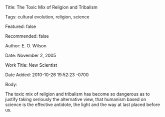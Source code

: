 Title:  The Toxic Mix of Religion and Tribalism

Tags:   cultural evolution, religion, science

Featured: false

Recommended: false

Author: E. O. Wilson

Date:   November 2, 2005

Work Title: New Scientist

Date Added: 2010-10-26 19:52:23 -0700

Body:

The toxic mix of religion and tribalism has become so dangerous as to justify taking seriously the alternative view, that humanism based on science is the effective antidote, the light and the way at last placed before us. 

